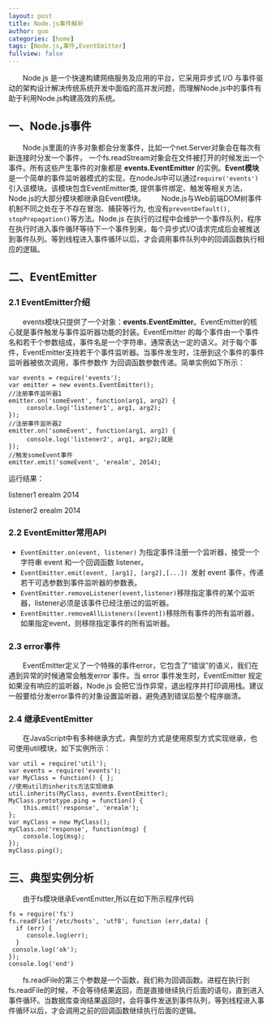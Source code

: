 ```yaml
---
layout: post
title: Node.js事件解析
author: guo
categories: [home]
tags: [Node.js,事件,EventEmitter]
fullview: false
---
```


&emsp;&emsp;Node.js 是一个快速构建网络服务及应用的平台，它采用异步式 I/O 与事件驱动的架构设计解决传统系统开发中面临的高并发问题，而理解Node.js中的事件有助于利用Node.js构建高效的系统。

## 一、Node.js事件

&emsp;&emsp;Node.js里面的许多对象都会分发事件，比如一个net.Server对象会在每次有新连接时分发一个事件， 一个fs.readStream对象会在文件被打开的时候发出一个事件。所有这些产生事件的对象都是 **events.EventEmitter** 的实例。**Event模块**是一个简单的事件监听器模式的实现，在nodeJs中可以通过`require('events')`引入该模块。该模块包含EventEmitter类, 提供事件绑定、触发等相关方法，Node.js的大部分模块都继承自Event模块。
&emsp;&emsp;Node.js与Web前端DOM树事件机制不同之处在于不存在冒泡、捕获等行为, 也没有`preventDefault(), stopPropagation()`等方法。Node.js 在执行的过程中会维护一个事件队列，程序在执行时进入事件循环等待下一个事件到来，每个异步式I/O请求完成后会被推送到事件队列。等到线程进入事件循环以后，才会调用事件队列中的回调函数执行相应的逻辑。

## 二、EventEmitter

### 2.1 EventEmitter介绍
&emsp;&emsp;events模块只提供了一个对象：**events.EventEmitter**。EventEmitter的核心就是事件触发与事件监听器功能的封装。EventEmitter 的每个事件由一个事件名和若干个参数组成，事件名是一个字符串，通常表达一定的语义。对于每个事件，EventEmitter支持若干个事件监听器。当事件发生时，注册到这个事件的事件监听器被依次调用，事件参数作 为回调函数参数传递。简单实例如下所示：

    var events = require('events');
    var emitter = new events.EventEmitter();
    //注册事件监听器1
    emitter.on('someEvent', function(arg1, arg2) {
       	 console.log('listener1', arg1, arg2);
    });
    //注册事件监听器2
    emitter.on('someEvent', function(arg1, arg2) {
       	 console.log('listener2', arg1, arg2);就是
    });
    //触发someEvent事件
    emitter.emit('someEvent', 'erealm', 2014);

 运行结果：
 
 listener1 erealm 2014
 
 listener2 erealm 2014

### 2.2 EventEmitter常用API

* `EventEmitter.on(event, listener)` 为指定事件注册一个监听器，接受一个字符串 event 和一个回调函数 listener。
*   `EventEmitter.emit(event, [arg1], [arg2],[...]) `发射 event 事件，传递若干可选参数到事件监听器的参数表。
*  `EventEmitter.removeListener(event,listener)`移除指定事件的某个监听器，listener必须是该事件已经注册过的监听器。
*  `EventEmitter.removeAllListeners([event])`移除所有事件的所有监听器，如果指定event，则移除指定事件的所有监听器。

### 2.3 error事件

&emsp;&emsp;EventEmitter定义了一个特殊的事件error，它包含了“错误”的语义，我们在遇到异常的时候通常会触发error 事件。当 error 事件发生时，EventEmitter 规定如果没有响应的监听器，Node.js 会把它当作异常，退出程序并打印调用栈。建议一般要给分发error事件的对象设置监听器，避免遇到错误后整个程序崩溃。

### 2.4 继承EventEmitter ####
&emsp;&emsp;在JavaScript中有多种继承方式，典型的方式是使用原型方式实现继承，也可使用util模块，如下实例所示：

    var util = require('util');
    var events = require('events');
    var MyClass = function() { };
    //使用util的inherits方法实现继承
    util.inherits(MyClass, events.EventEmitter);
    MyClass.prototype.ping = function() {
        this.emit('response', 'erealm');
    };
    var myClass = new MyClass();
    myClass.on('response', function(msg) {
        console.log(msg);
    });
    myClass.ping();

## 三、典型实例分析

&emsp;&emsp;由于fs模块继承EventEmitter,所以在如下所示程序代码

    fs = require('fs')
    fs.readFile('/etc/hosts', 'utf8', function (err,data) {
      if (err) {
         console.log(err);
      }
     console.log('ok');
    });
    console.log('end')

&emsp;&emsp;fs.readFile的第三个参数是一个函数，我们称为回调函数。进程在执行到fs.readFile的时候，不会等待结果返回，而是直接继续执行后面的语句，直到进入事件循环。当数据库查询结果返回时，会将事件发送到事件队列，等到线程进入事件循环以后，才会调用之前的回调函数继续执行后面的逻辑。
